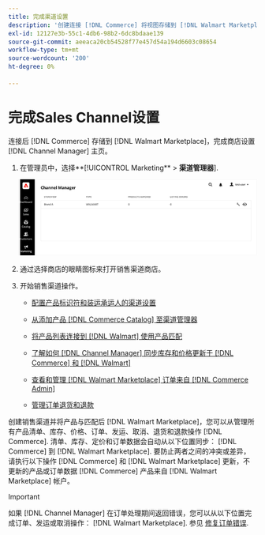 ```yaml
---
title: 完成渠道设置
description: '创建连接 [!DNL Commerce] 将视图存储到 [!DNL Walmart Marketplace]，打开渠道并完成渠道配置。 然后，开始添加产品、管理列表、库存、定价和订单的流程 [!DNL Channel Manager].'
exl-id: 12127e3b-55c1-4db6-98b2-6dc8bdaae139
source-git-commit: aeeaca20cb54528f77e457d54a194d6603c08654
workflow-type: tm+mt
source-wordcount: '200'
ht-degree: 0%

---
```


# 完成Sales Channel设置

连接后 [!DNL Commerce] 存储到 [!DNL Walmart Marketplace]，完成商店设置 [!DNL Channel Manager] 主页。

1. 在管理员中，选择**[!UICONTROL Marketing** > **渠道管理器**].

   ![管理渠道管理器存储](assets/channel-manager-setup-first-store.png)

1. 通过选择商店的眼睛图标来打开销售渠道商店。

1. 开始销售渠道操作。

   - [配置产品标识符和装运承运人的渠道设置](settings-overview.md)

   - [从添加产品 [!DNL Commerce Catalog] 至渠道管理器](add-products-to-channel-store.md)

   - [将产品列表连接到 [!DNL Walmart] 使用产品匹配](connect-listings-to-marketplace.md)

   - [了解如何 [!DNL Channel Manager] 同步库存和价格更新于 [!DNL Commerce] 和 [!DNL Walmart]](inventory-and-price-updates.md)

   - [查看和管理 [!DNL Walmart Marketplace] 订单来自 [!DNL Commerce Admin]](manage-orders.md)

   - [管理订单退货和退款](return-refund-orders.md)

创建销售渠道并将产品与匹配后 [!DNL Walmart Marketplace]，您可以从管理所有产品清单、库存、价格、订单、发运、取消、退货和退款操作 [!DNL Commerce]. 清单、库存、定价和订单数据会自动从以下位置同步： [!DNL Commerce] 到 [!DNL Walmart Marketplace]. 要防止两者之间的冲突或差异，请执行以下操作 [!DNL Commerce] 和 [!DNL Walmart Marketplace] 更新，不更新的产品或订单数据 [!DNL Commerce] 产品来自 [!DNL Walmart Marketplace] 帐户。

>[!IMPORTANT]
>
>如果 [!DNL Channel Manager] 在订单处理期间返回错误，您可以从以下位置完成订单、发运或取消操作： [!DNL Walmart Marketplace]. 参见 [修复订单错误](process-orders.md#fix-order-errors).
